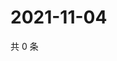 # 2021-11-04

共 0 条

<!-- BEGIN WEIBO -->
<!-- 最后更新时间 Thu Nov 04 2021 18:12:27 GMT+0800 (China Standard Time) -->

<!-- END WEIBO -->
